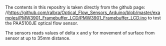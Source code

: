 The contents in this repositry is taken directly from the github page:
//https://github.com/ralbra/Optical_Flow_Sensors_Arduino/blob/master/examples/PMW3901_Framebuffer_LCD/PMW3901_Framebuffer_LCD.ino
to test the PAA5100JE optical flow sensor. 

The sensors reads values of delta x and y for movement of surface from sensor at up to 35mm distance.
 
